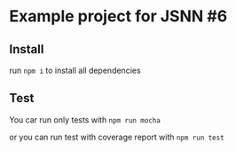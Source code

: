 # Example project for JSNN #6

## Install

run ```npm i``` to install all dependencies

## Test

You car run only tests with ```npm run mocha```

or you can run test with coverage report with ```npm run test```


